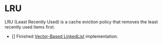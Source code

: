 # LRU

LRU (Least Recently Used) is a cache eviction policy that removes the least recently used items first.

- [] Finished [Vector-Based LinkedList](../linked-list/README.md) implementation.
